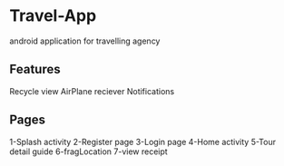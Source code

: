 # Travel-App
android application for travelling agency
## Features
Recycle view
AirPlane reciever
Notifications

## Pages
1-Splash activity
2-Register page
3-Login page
4-Home activity
5-Tour detail guide
6-fragLocation
7-view receipt
